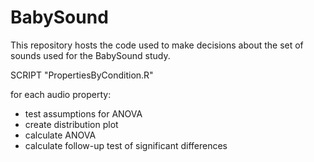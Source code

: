 # BabySound

This repository hosts the code used to make decisions about the set of sounds used for the BabySound study.




SCRIPT "PropertiesByCondition.R"

for each audio property: 
- test assumptions for ANOVA
- create distribution plot
- calculate ANOVA
- calculate follow-up test of significant differences

